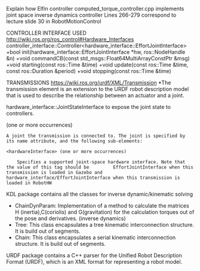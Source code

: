 Explain how Elfin controller computed_torque_controller.cpp implements joint space inverse dynamics controller
Lines 266-279 correspond to lecture slide 30 in RobotMotionControl

CONTROLLER INTERFACE USED
http://wiki.ros.org/ros_control#Hardware_Interfaces
controller_interface::Controller<hardware_interface::EffortJointInterface>
+bool init(hardware_interface::EffortJointInterface *hw, ros::NodeHandle &n)
+void commandCB(const std_msgs::Float64MultiArrayConstPtr &msg)
+void starting(const ros::Time &time)
+void update(const ros::Time &time, const ros::Duration &period)
+void stopping(const ros::Time &time)

TRANSMISSIONS
https://wiki.ros.org/urdf/XML/Transmission
*The transmission element is an extension to the URDF robot description model that is used to describe the relationship between an actuator and a joint.

hardware_interface::JointStateInterface to expose the joint state to controllers. 

<joint> (one or more occurrences)

    A joint the transmission is connected to. The joint is specified by its name attribute, and the following sub-elements:

    <hardwareInterface> (one or more occurrences)

        Specifies a supported joint-space hardware interface. Note that the value of this tag should be 		EffortJointInterface when this transmission is loaded in Gazebo and hardware_interface/EffortJointInterface when this transmission is loaded in RobotHW

KDL package contains all the classes for inverse dynamic/kinematic solving 
- ChainDynParam: 
Implementation of a method to calculate the matrices H (inertia),C(coriolis) and G(gravitation) for the calculation torques out of the pose and derivatives. (inverse dynamics)
- Tree:
This class encapsulates a tree kinematic interconnection structure. It is build out of segments. 
- Chain:
This class encapsulates a serial kinematic interconnection structure. It is build out of segments.

URDF package contains a C++ parser for the Unified Robot Description Format (URDF), which is an XML format for representing a robot model. 
